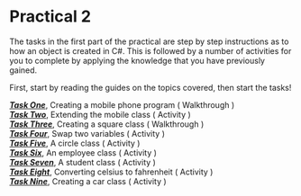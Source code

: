 # Practical 2

The tasks in the first part of the practical are step by step instructions as to how an object is created in C#. This is followed by a number of activities for you to complete by applying the knowledge that you have previously gained.

First, start by reading the guides on the topics covered, then start the tasks!

**_[Task One](https://github.com/fslcoding/Practical-2/blob/main/Task-1.md)_**,
Creating a mobile phone program ( Walkthrough ) <br>
**_[Task Two](https://github.com/fslcoding/Practical-2/blob/main/Task-2.md)_**,
Extending the mobile class ( Activity ) <br>
**_[Task Three](https://github.com/fslcoding/Practical-2/blob/main/Task-3.md)_**,
Creating a square class ( Walkthrough ) <br>
**_[Task Four](https://github.com/fslcoding/Practical-2/blob/main/Task-4.md)_**,
Swap two variables ( Activity ) <br>
**_[Task Five](https://github.com/fslcoding/Practical-2/blob/main/Task-5.md)_**,
A circle class ( Activity ) <br>
**_[Task Six](https://github.com/fslcoding/Practical-2/blob/main/Task-6.md)_**,
An employee class ( Activity ) <br>
**_[Task Seven](https://github.com/fslcoding/Practical-2/blob/main/Task-7.md)_**,
A student class ( Activity ) <br>
**_[Task Eight](https://github.com/fslcoding/Practical-2/blob/main/Task-8.md)_**,
Converting celsius to fahrenheit ( Activity ) <br>
**_[Task Nine](https://github.com/fslcoding/Practical-2/blob/main/Task-9.md)_**,
Creating a car class ( Activity ) <br>
